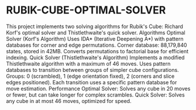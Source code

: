 # RUBIK-CUBE-OPTIMAL-SOLVER
This project implements two solving algorithms for Rubik's Cube: Richard Korf's optimal solver and Thistlethwaite's quick solver.
Algorithms
Optimal Solver (Korf's Algorithm)
Uses IDA* (Iterative Deepening A*) with pattern databases for corner and edge permutations.
Corner database: 88,179,840 states, stored in 42MB.
Converts permutations to factorial base for efficient indexing.
Quick Solver (Thistlethwaite's Algorithm)
Implements a modified Thistlethwaite algorithm with a maximum of 46 moves.
Uses pattern databases to transition between groups of simpler cube configurations.
Groups: 0 (scrambled), 1 (edge orientation fixed), 2 (corners and slice edges positioned).
Each transition uses a specific pattern database for move estimation.
Performance
Optimal Solver: Solves any cube in 20 moves or fewer, but can take longer for complex scrambles.
Quick Solver: Solves any cube in at most 46 moves, optimized for speed.

